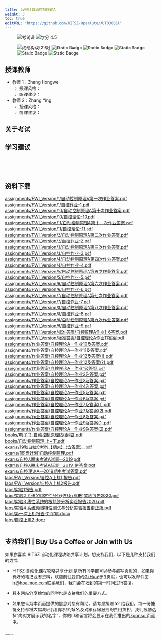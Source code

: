 ```yaml
---
title: (必修)自动控制理论A
weight: 3
toc: true
editURL: "https://github.com/HITSZ-OpenAuto/AUTO3001A"
---
```


<div align="left">
<figure>
  <img alt="考试课" src="https://img.shields.io/badge/%E8%80%83%E8%AF%95%E8%AF%BE-red" >
  <img alt="学分 4.5" src="https://img.shields.io/badge/%E5%AD%A6%E5%88%86-4.5-moccasin">
</figure>
</div>

<div align="left">
<figure>
  <img alt="成绩构成(21级)" src="https://img.shields.io/badge/%E6%88%90%E7%BB%A9%E6%9E%84%E6%88%90(21%E7%BA%A7)-gold">
  <img alt="Static Badge" src="https://img.shields.io/badge/%E4%BD%9C%E4%B8%9A-13%25-wheat">
  <img alt="Static Badge" src="https://img.shields.io/badge/%E8%AF%BE%E5%A0%82%E8%A1%A8%E7%8E%B0-5%25-wheat">
  <img alt="Static Badge" src="https://img.shields.io/badge/%E4%B8%8A%E6%9C%BA%E5%AE%9E%E9%AA%8C-4%25-wheat">
  <img alt="Static Badge" src="https://img.shields.io/badge/%E7%A1%AC%E4%BB%B6%E5%AE%9E%E9%AA%8C-8%25-wheat">
  <img alt="Static Badge" src="https://img.shields.io/badge/%E6%9C%9F%E6%9C%AB%E8%80%83%E8%AF%95-70%25-wheat">
</figure>
</div>

## 授课教师

- 教师 1：Zhang Hongwei
  - 授课风格：
  - 听课建议：
- 教师 2：Zhang Ying
  - 授课风格：
  - 听课建议：

## 关于考试

## 学习建议
<br>
<br>
<br>


## 资料下载

<a href="https://gh.hoa.moe/github.com/HITSZ-OpenAuto/AUTO3001A/raw/main/assignments/FWI_Version/1/%E8%87%AA%E5%8A%A8%E6%8E%A7%E5%88%B6%E5%8E%9F%E7%90%86A%E7%AC%AC%E4%B8%80%E6%AC%A1%E4%BD%9C%E4%B8%9A%E7%AD%94%E6%A1%88.pdf">assignments/FWI_Version/1/自动控制原理A第一次作业答案.pdf</a>
<br>
<a href="https://gh.hoa.moe/github.com/HITSZ-OpenAuto/AUTO3001A/raw/main/assignments/FWI_Version/1/%E8%87%AA%E6%8E%A7%E4%BD%9C%E4%B8%9A-1.pdf">assignments/FWI_Version/1/自控作业-1.pdf</a>
<br>
<a href="https://gh.hoa.moe/github.com/HITSZ-OpenAuto/AUTO3001A/raw/main/assignments/FWI_Version/10/%E8%87%AA%E5%8A%A8%E6%8E%A7%E5%88%B6%E5%8E%9F%E7%90%86A%E7%AC%AC%E5%8D%81%E6%AC%A1%E4%BD%9C%E4%B8%9A%E7%AD%94%E6%A1%88.pdf">assignments/FWI_Version/10/自动控制原理A第十次作业答案.pdf</a>
<br>
<a href="https://gh.hoa.moe/github.com/HITSZ-OpenAuto/AUTO3001A/raw/main/assignments/FWI_Version/10/%E8%87%AA%E6%8E%A7%E7%90%86%E8%AE%BA-10.pdf">assignments/FWI_Version/10/自控理论-10.pdf</a>
<br>
<a href="https://gh.hoa.moe/github.com/HITSZ-OpenAuto/AUTO3001A/raw/main/assignments/FWI_Version/11/%E8%87%AA%E5%8A%A8%E6%8E%A7%E5%88%B6%E5%8E%9F%E7%90%86A%E7%AC%AC%E5%8D%81%E4%B8%80%E6%AC%A1%E4%BD%9C%E4%B8%9A%E7%AD%94%E6%A1%88.pdf">assignments/FWI_Version/11/自动控制原理A第十一次作业答案.pdf</a>
<br>
<a href="https://gh.hoa.moe/github.com/HITSZ-OpenAuto/AUTO3001A/raw/main/assignments/FWI_Version/11/%E8%87%AA%E6%8E%A7%E7%90%86%E8%AE%BA-11.pdf">assignments/FWI_Version/11/自控理论-11.pdf</a>
<br>
<a href="https://gh.hoa.moe/github.com/HITSZ-OpenAuto/AUTO3001A/raw/main/assignments/FWI_Version/2/%E8%87%AA%E5%8A%A8%E6%8E%A7%E5%88%B6%E5%8E%9F%E7%90%86A%E7%AC%AC%E4%BA%8C%E6%AC%A1%E4%BD%9C%E4%B8%9A%E7%AD%94%E6%A1%88.pdf">assignments/FWI_Version/2/自动控制原理A第二次作业答案.pdf</a>
<br>
<a href="https://gh.hoa.moe/github.com/HITSZ-OpenAuto/AUTO3001A/raw/main/assignments/FWI_Version/2/%E8%87%AA%E6%8E%A7%E4%BD%9C%E4%B8%9A-2.pdf">assignments/FWI_Version/2/自控作业-2.pdf</a>
<br>
<a href="https://gh.hoa.moe/github.com/HITSZ-OpenAuto/AUTO3001A/raw/main/assignments/FWI_Version/3/%E8%87%AA%E5%8A%A8%E6%8E%A7%E5%88%B6%E5%8E%9F%E7%90%86A%E7%AC%AC%E4%B8%89%E6%AC%A1%E4%BD%9C%E4%B8%9A%E7%AD%94%E6%A1%88.pdf">assignments/FWI_Version/3/自动控制原理A第三次作业答案.pdf</a>
<br>
<a href="https://gh.hoa.moe/github.com/HITSZ-OpenAuto/AUTO3001A/raw/main/assignments/FWI_Version/3/%E8%87%AA%E6%8E%A7%E4%BD%9C%E4%B8%9A-3.pdf">assignments/FWI_Version/3/自控作业-3.pdf</a>
<br>
<a href="https://gh.hoa.moe/github.com/HITSZ-OpenAuto/AUTO3001A/raw/main/assignments/FWI_Version/4/%E8%87%AA%E5%8A%A8%E6%8E%A7%E5%88%B6%E5%8E%9F%E7%90%86A%E7%AC%AC%E5%9B%9B%E6%AC%A1%E4%BD%9C%E4%B8%9A%E7%AD%94%E6%A1%88.pdf">assignments/FWI_Version/4/自动控制原理A第四次作业答案.pdf</a>
<br>
<a href="https://gh.hoa.moe/github.com/HITSZ-OpenAuto/AUTO3001A/raw/main/assignments/FWI_Version/4/%E8%87%AA%E6%8E%A7%E4%BD%9C%E4%B8%9A-4.pdf">assignments/FWI_Version/4/自控作业-4.pdf</a>
<br>
<a href="https://gh.hoa.moe/github.com/HITSZ-OpenAuto/AUTO3001A/raw/main/assignments/FWI_Version/5/%E8%87%AA%E5%8A%A8%E6%8E%A7%E5%88%B6%E5%8E%9F%E7%90%86A%E7%AC%AC%E4%BA%94%E6%AC%A1%E4%BD%9C%E4%B8%9A%E7%AD%94%E6%A1%88.pdf">assignments/FWI_Version/5/自动控制原理A第五次作业答案.pdf</a>
<br>
<a href="https://gh.hoa.moe/github.com/HITSZ-OpenAuto/AUTO3001A/raw/main/assignments/FWI_Version/5/%E8%87%AA%E6%8E%A7%E4%BD%9C%E4%B8%9A-5.pdf">assignments/FWI_Version/5/自控作业-5.pdf</a>
<br>
<a href="https://gh.hoa.moe/github.com/HITSZ-OpenAuto/AUTO3001A/raw/main/assignments/FWI_Version/6/%E8%87%AA%E5%8A%A8%E6%8E%A7%E5%88%B6%E5%8E%9F%E7%90%86A%E7%AC%AC%E5%85%AD%E6%AC%A1%E4%BD%9C%E4%B8%9A%E7%AD%94%E6%A1%88.pdf">assignments/FWI_Version/6/自动控制原理A第六次作业答案.pdf</a>
<br>
<a href="https://gh.hoa.moe/github.com/HITSZ-OpenAuto/AUTO3001A/raw/main/assignments/FWI_Version/6/%E8%87%AA%E6%8E%A7%E4%BD%9C%E4%B8%9A-6.pdf">assignments/FWI_Version/6/自控作业-6.pdf</a>
<br>
<a href="https://gh.hoa.moe/github.com/HITSZ-OpenAuto/AUTO3001A/raw/main/assignments/FWI_Version/7/%E8%87%AA%E5%8A%A8%E6%8E%A7%E5%88%B6%E5%8E%9F%E7%90%86A%E7%AC%AC%E4%B8%83%E6%AC%A1%E4%BD%9C%E4%B8%9A%E7%AD%94%E6%A1%88.pdf">assignments/FWI_Version/7/自动控制原理A第七次作业答案.pdf</a>
<br>
<a href="https://gh.hoa.moe/github.com/HITSZ-OpenAuto/AUTO3001A/raw/main/assignments/FWI_Version/7/%E8%87%AA%E6%8E%A7%E4%BD%9C%E4%B8%9A-7.pdf">assignments/FWI_Version/7/自控作业-7.pdf</a>
<br>
<a href="https://gh.hoa.moe/github.com/HITSZ-OpenAuto/AUTO3001A/raw/main/assignments/FWI_Version/8/%E8%87%AA%E5%8A%A8%E6%8E%A7%E5%88%B6%E5%8E%9F%E7%90%86A%E7%AC%AC%E5%85%AB%E6%AC%A1%E4%BD%9C%E4%B8%9A%E7%AD%94%E6%A1%88.pdf">assignments/FWI_Version/8/自动控制原理A第八次作业答案.pdf</a>
<br>
<a href="https://gh.hoa.moe/github.com/HITSZ-OpenAuto/AUTO3001A/raw/main/assignments/FWI_Version/8/%E8%87%AA%E6%8E%A7%E4%BD%9C%E4%B8%9A-8.pdf">assignments/FWI_Version/8/自控作业-8.pdf</a>
<br>
<a href="https://gh.hoa.moe/github.com/HITSZ-OpenAuto/AUTO3001A/raw/main/assignments/FWI_Version/9/%E8%87%AA%E5%8A%A8%E6%8E%A7%E5%88%B6%E5%8E%9F%E7%90%86A%E7%AC%AC%E4%B9%9D%E6%AC%A1%E4%BD%9C%E4%B8%9A%E7%AD%94%E6%A1%88.pdf">assignments/FWI_Version/9/自动控制原理A第九次作业答案.pdf</a>
<br>
<a href="https://gh.hoa.moe/github.com/HITSZ-OpenAuto/AUTO3001A/raw/main/assignments/FWI_Version/9/%E8%87%AA%E6%8E%A7%E4%BD%9C%E4%B8%9A-9.pdf">assignments/FWI_Version/9/自控作业-9.pdf</a>
<br>
<a href="https://gh.hoa.moe/github.com/HITSZ-OpenAuto/AUTO3001A/raw/main/assignments/FWI_Version/%E6%A0%87%E5%87%86%E7%AD%94%E6%A1%88/%E8%87%AA%E6%8E%A7%E5%8E%9F%E7%90%86A%E4%BD%9C%E4%B8%9A1-6%E7%AD%94%E6%A1%88.pdf">assignments/FWI_Version/标准答案/自控原理A作业1-6答案.pdf</a>
<br>
<a href="https://gh.hoa.moe/github.com/HITSZ-OpenAuto/AUTO3001A/raw/main/assignments/FWI_Version/%E6%A0%87%E5%87%86%E7%AD%94%E6%A1%88/%E8%87%AA%E6%8E%A7%E7%90%86%E8%AE%BAA%E4%BD%9C%E4%B8%9A11%E7%AD%94%E6%A1%88.pdf">assignments/FWI_Version/标准答案/自控理论A作业11答案.pdf</a>
<br>
<a href="https://gh.hoa.moe/github.com/HITSZ-OpenAuto/AUTO3001A/raw/main/assignments/%E4%BD%9C%E4%B8%9A%E7%AD%94%E6%A1%88/%E8%87%AA%E6%8E%A7%E7%90%86%E8%AE%BAA%E2%80%94%E4%BD%9C%E4%B8%9A10%E5%8F%8A%E7%AD%94%E6%A1%88.pdf">assignments/作业答案/自控理论A—作业10及答案.pdf</a>
<br>
<a href="https://gh.hoa.moe/github.com/HITSZ-OpenAuto/AUTO3001A/raw/main/assignments/%E4%BD%9C%E4%B8%9A%E7%AD%94%E6%A1%88/%E8%87%AA%E6%8E%A7%E7%90%86%E8%AE%BAA%E2%80%94%E4%BD%9C%E4%B8%9A11%E5%8F%8A%E7%AD%94%E6%A1%88.pdf">assignments/作业答案/自控理论A—作业11及答案.pdf</a>
<br>
<a href="https://gh.hoa.moe/github.com/HITSZ-OpenAuto/AUTO3001A/raw/main/assignments/%E4%BD%9C%E4%B8%9A%E7%AD%94%E6%A1%88/%E8%87%AA%E6%8E%A7%E7%90%86%E8%AE%BAA%E2%80%94%E4%BD%9C%E4%B8%9A12%E5%8F%8A%E7%AD%94%E6%A1%88%281%29.pdf">assignments/作业答案/自控理论A—作业12及答案(1).pdf</a>
<br>
<a href="https://gh.hoa.moe/github.com/HITSZ-OpenAuto/AUTO3001A/raw/main/assignments/%E4%BD%9C%E4%B8%9A%E7%AD%94%E6%A1%88/%E8%87%AA%E6%8E%A7%E7%90%86%E8%AE%BAA%E2%80%94%E4%BD%9C%E4%B8%9A12%E5%8F%8A%E7%AD%94%E6%A1%88%282%29.pdf">assignments/作业答案/自控理论A—作业12及答案(2).pdf</a>
<br>
<a href="https://gh.hoa.moe/github.com/HITSZ-OpenAuto/AUTO3001A/raw/main/assignments/%E4%BD%9C%E4%B8%9A%E7%AD%94%E6%A1%88/%E8%87%AA%E6%8E%A7%E7%90%86%E8%AE%BAA%E2%80%94%E4%BD%9C%E4%B8%9A1%E5%8F%8A%E7%AD%94%E6%A1%88.pdf">assignments/作业答案/自控理论A—作业1及答案.pdf</a>
<br>
<a href="https://gh.hoa.moe/github.com/HITSZ-OpenAuto/AUTO3001A/raw/main/assignments/%E4%BD%9C%E4%B8%9A%E7%AD%94%E6%A1%88/%E8%87%AA%E6%8E%A7%E7%90%86%E8%AE%BAA%E2%80%94%E4%BD%9C%E4%B8%9A2%E5%8F%8A%E7%AD%94%E6%A1%88.pdf">assignments/作业答案/自控理论A—作业2及答案.pdf</a>
<br>
<a href="https://gh.hoa.moe/github.com/HITSZ-OpenAuto/AUTO3001A/raw/main/assignments/%E4%BD%9C%E4%B8%9A%E7%AD%94%E6%A1%88/%E8%87%AA%E6%8E%A7%E7%90%86%E8%AE%BAA%E2%80%94%E4%BD%9C%E4%B8%9A3%E5%8F%8A%E7%AD%94%E6%A1%88.pdf">assignments/作业答案/自控理论A—作业3及答案.pdf</a>
<br>
<a href="https://gh.hoa.moe/github.com/HITSZ-OpenAuto/AUTO3001A/raw/main/assignments/%E4%BD%9C%E4%B8%9A%E7%AD%94%E6%A1%88/%E8%87%AA%E6%8E%A7%E7%90%86%E8%AE%BAA%E2%80%94%E4%BD%9C%E4%B8%9A4%E5%8F%8A%E7%AD%94%E6%A1%88.pdf">assignments/作业答案/自控理论A—作业4及答案.pdf</a>
<br>
<a href="https://gh.hoa.moe/github.com/HITSZ-OpenAuto/AUTO3001A/raw/main/assignments/%E4%BD%9C%E4%B8%9A%E7%AD%94%E6%A1%88/%E8%87%AA%E6%8E%A7%E7%90%86%E8%AE%BAA%E2%80%94%E4%BD%9C%E4%B8%9A5%E5%8F%8A%E7%AD%94%E6%A1%88.pdf">assignments/作业答案/自控理论A—作业5及答案.pdf</a>
<br>
<a href="https://gh.hoa.moe/github.com/HITSZ-OpenAuto/AUTO3001A/raw/main/assignments/%E4%BD%9C%E4%B8%9A%E7%AD%94%E6%A1%88/%E8%87%AA%E6%8E%A7%E7%90%86%E8%AE%BAA%E2%80%94%E4%BD%9C%E4%B8%9A6%E5%8F%8A%E7%AD%94%E6%A1%88.pdf">assignments/作业答案/自控理论A—作业6及答案.pdf</a>
<br>
<a href="https://gh.hoa.moe/github.com/HITSZ-OpenAuto/AUTO3001A/raw/main/assignments/%E4%BD%9C%E4%B8%9A%E7%AD%94%E6%A1%88/%E8%87%AA%E6%8E%A7%E7%90%86%E8%AE%BAA%E2%80%94%E4%BD%9C%E4%B8%9A7%E5%8F%8A%E7%AD%94%E6%A1%88%281%29.pdf">assignments/作业答案/自控理论A—作业7及答案(1).pdf</a>
<br>
<a href="https://gh.hoa.moe/github.com/HITSZ-OpenAuto/AUTO3001A/raw/main/assignments/%E4%BD%9C%E4%B8%9A%E7%AD%94%E6%A1%88/%E8%87%AA%E6%8E%A7%E7%90%86%E8%AE%BAA%E2%80%94%E4%BD%9C%E4%B8%9A7%E5%8F%8A%E7%AD%94%E6%A1%88%282%29.pdf">assignments/作业答案/自控理论A—作业7及答案(2).pdf</a>
<br>
<a href="https://gh.hoa.moe/github.com/HITSZ-OpenAuto/AUTO3001A/raw/main/assignments/%E4%BD%9C%E4%B8%9A%E7%AD%94%E6%A1%88/%E8%87%AA%E6%8E%A7%E7%90%86%E8%AE%BAA%E2%80%94%E4%BD%9C%E4%B8%9A8%E5%8F%8A%E7%AD%94%E6%A1%88.pdf">assignments/作业答案/自控理论A—作业8及答案.pdf</a>
<br>
<a href="https://gh.hoa.moe/github.com/HITSZ-OpenAuto/AUTO3001A/raw/main/assignments/%E4%BD%9C%E4%B8%9A%E7%AD%94%E6%A1%88/%E8%87%AA%E6%8E%A7%E7%90%86%E8%AE%BAA%E2%80%94%E4%BD%9C%E4%B8%9A9%E5%8F%8A%E7%AD%94%E6%A1%88%281%29.pdf">assignments/作业答案/自控理论A—作业9及答案(1).pdf</a>
<br>
<a href="https://gh.hoa.moe/github.com/HITSZ-OpenAuto/AUTO3001A/raw/main/assignments/%E4%BD%9C%E4%B8%9A%E7%AD%94%E6%A1%88/%E8%87%AA%E6%8E%A7%E7%90%86%E8%AE%BAA%E2%80%94%E4%BD%9C%E4%B8%9A9%E5%8F%8A%E7%AD%94%E6%A1%88%282%29.pdf">assignments/作业答案/自控理论A—作业9及答案(2).pdf</a>
<br>
<a href="https://gh.hoa.moe/github.com/HITSZ-OpenAuto/AUTO3001A/raw/main/books/%E7%94%B5%E5%AD%90%E4%B9%A6-%E8%87%AA%E5%8A%A8%E6%8E%A7%E5%88%B6%E5%8E%9F%E7%90%86%28%E8%83%A1%E5%AF%BF%E6%9D%BE%29.pdf">books/电子书-自动控制原理(胡寿松).pdf</a>
<br>
<a href="https://gh.hoa.moe/github.com/HITSZ-OpenAuto/AUTO3001A/raw/main/books/%E8%87%AA%E5%8A%A8%E6%8E%A7%E5%88%B6%E5%8E%9F%E7%90%86%20%E4%B8%8A%2B%E4%B8%8B.pdf">books/自动控制原理 上+下.pdf</a>
<br>
<a href="https://gh.hoa.moe/github.com/HITSZ-OpenAuto/AUTO3001A/raw/main/exams/19%E7%A7%8B%E8%87%AA%E6%8E%A7C%E8%80%83%E5%8D%B7%E3%80%90%E6%9C%9F%E6%9C%AB%E3%80%91%EF%BC%88%E5%90%AB%E7%AD%94%E6%A1%88%EF%BC%89.pdf">exams/19秋自控C考卷【期末】（含答案）.pdf</a>
<br>
<a href="https://gh.hoa.moe/github.com/HITSZ-OpenAuto/AUTO3001A/raw/main/exams/%5B%E7%BD%91%E7%9B%98%E8%AE%A1%E5%88%92%5D%E8%87%AA%E5%8A%A8%E6%8E%A7%E5%88%B6%E5%8E%9F%E7%90%86.pdf">exams/[网盘计划]自动控制原理.pdf</a>
<br>
<a href="https://gh.hoa.moe/github.com/HITSZ-OpenAuto/AUTO3001A/raw/main/exams/%E8%87%AA%E6%8E%A7A%E6%9C%9F%E6%9C%AB%E8%80%83%E8%AF%95A%E8%AF%95%E9%A2%98--2019.pdf">exams/自控A期末考试A试题--2019.pdf</a>
<br>
<a href="https://gh.hoa.moe/github.com/HITSZ-OpenAuto/AUTO3001A/raw/main/exams/%E8%87%AA%E6%8E%A7A%E6%9C%9F%E6%9C%AB%E8%80%83%E8%AF%95A%E8%AF%95%E9%A2%98--2019%E2%80%93%E5%B8%A6%E7%AD%94%E6%A1%88.pdf">exams/自控A期末考试A试题--2019–带答案.pdf</a>
<br>
<a href="https://gh.hoa.moe/github.com/HITSZ-OpenAuto/AUTO3001A/raw/main/exams/%E8%87%AA%E6%8E%A7%E7%90%86%E8%AE%BAA%E2%80%942019%E6%9C%9F%E4%B8%AD%E8%80%83%E8%AF%95%E7%AD%94%E6%A1%88.pdf">exams/自控理论A—2019期中考试答案.pdf</a>
<br>
<a href="https://gh.hoa.moe/github.com/HITSZ-OpenAuto/AUTO3001A/raw/main/labs/FWI_Version/%E8%87%AA%E6%8E%A7A%E4%B8%8A%E6%9C%BA1.%E6%8A%A5%E5%91%8A.pdf">labs/FWI_Version/自控A上机1.报告.pdf</a>
<br>
<a href="https://gh.hoa.moe/github.com/HITSZ-OpenAuto/AUTO3001A/raw/main/labs/FWI_Version/%E8%87%AA%E6%8E%A7A%E4%B8%8A%E6%9C%BA2%E6%8A%A5%E5%91%8A.pdf">labs/FWI_Version/自控A上机2报告.pdf</a>
<br>
<a href="https://gh.hoa.moe/github.com/HITSZ-OpenAuto/AUTO3001A/raw/main/labs/%E5%AE%9E%E9%AA%8C1%E6%8A%A5%E5%91%8A.pdf">labs/实验1报告.pdf</a>
<br>
<a href="https://gh.hoa.moe/github.com/HITSZ-OpenAuto/AUTO3001A/raw/main/labs/%E5%AE%9E%E9%AA%8C2%20%E7%B3%BB%E7%BB%9F%E7%9A%84%E7%A8%B3%E5%AE%9A%E6%80%A7%E5%88%86%E6%9E%90%28%E8%BF%9E%E7%BB%AD%2B%E7%A6%BB%E6%95%A3%29%E5%AE%9E%E9%AA%8C%E6%8A%A5%E5%91%8A2020.pdf">labs/实验2 系统的稳定性分析(连续+离散)实验报告2020.pdf</a>
<br>
<a href="https://gh.hoa.moe/github.com/HITSZ-OpenAuto/AUTO3001A/raw/main/labs/%E5%AE%9E%E9%AA%8C3%20%E7%BA%BF%E6%80%A7%E7%B3%BB%E7%BB%9F%E7%9A%84%E6%A0%B9%E8%BD%A8%E8%BF%B9%E5%88%86%E6%9E%90%E5%AE%9E%E9%AA%8C%E6%8A%A5%E5%91%8A2020.pdf">labs/实验3 线性系统的根轨迹分析实验报告2020.pdf</a>
<br>
<a href="https://gh.hoa.moe/github.com/HITSZ-OpenAuto/AUTO3001A/raw/main/labs/%E5%AE%9E%E9%AA%8C4%20%E7%B3%BB%E7%BB%9F%E9%A2%91%E5%9F%9F%E7%89%B9%E6%80%A7%E6%B5%8B%E8%AF%95%E4%B8%8E%E5%88%86%E6%9E%90%E5%AE%9E%E9%AA%8C%E6%8A%A5%E5%91%8A%E6%9B%B4%E6%AD%A3%E7%89%88.pdf">labs/实验4 系统频域特性测试与分析实验报告更正版.pdf</a>
<br>
<a href="https://gh.hoa.moe/github.com/HITSZ-OpenAuto/AUTO3001A/raw/main/labs/%E7%AC%AC%E4%B8%80%E6%AC%A1%E4%B8%8A%E6%9C%BA%E6%8A%A5%E5%91%8A-%E5%88%98%E5%AE%87%E6%98%8E.docx">labs/第一次上机报告-刘宇明.docx</a>
<br>
<a href="https://gh.hoa.moe/github.com/HITSZ-OpenAuto/AUTO3001A/raw/main/labs/%E8%87%AA%E6%8E%A7%E4%B8%8A%E6%9C%BA2.docx">labs/自控上机2.docx</a>
<br>
<br>


## 支持我们 | Buy Us a Coffee or Join with Us

如果你喜欢 HITSZ 自动化课程攻略共享计划，想支持我们，以下是几种支持我们的方式

- HITSZ 自动化课程攻略共享计划 是所有同学都可以参与编写贡献的，如果你有好的笔记或者资料，欢迎前往我们的[GitHub](https://github.com/HITSZ-OpenAuto)进行贡献，也可以发邮件至[hi@hoa.moe.com](mailto:hi@hoa.moe)联系我们，我们会在收到的第一时间进行答复。

- 将本网站分享给你的同学也是支持我们的重要方式。

- 如果您认为本页面提供的信息对您有帮助，请考虑捐赠 ¥2 给我们。每一份慷慨支持都将大幅减轻我们承担的域名及对象存储服务的费用负担。我们鼓励选择“向对方展示我的名字”，你的ID和留言将会显示在我们推出的[Sponsor](https://hoa.moe/sponsor/)页面中。

<br>
<img src="https://mitcher-1316637614.cos.ap-nanjing.myqcloud.com/hoa/20231112170457.png?imageSlim" alt="Reward_Code" style="zoom:25%; display: block; margin: 0 auto;" />